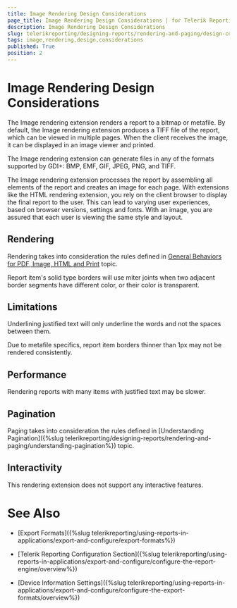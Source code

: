```yaml
---
title: Image Rendering Design Considerations
page_title: Image Rendering Design Considerations | for Telerik Reporting Documentation
description: Image Rendering Design Considerations
slug: telerikreporting/designing-reports/rendering-and-paging/design-considerations-for-report-rendering/image-rendering-design-considerations
tags: image,rendering,design,considerations
published: True
position: 2
---
```


# Image Rendering Design Considerations



The Image rendering extension renders a report to a bitmap or metafile. By default, the Image rendering extension produces a TIFF file of the report, which can be viewed in multiple pages. When the client receives the image, it can be displayed in an image viewer and printed.

The Image rendering extension can generate files in any of the formats supported by GDI+: BMP, EMF, GIF, JPEG, PNG, and TIFF.

The Image rendering extension processes the report by assembling all elements of the report and creates an image for each page. With extensions like the HTML rendering extension, you rely on the client browser to display the final report to the user. This can lead to varying user experiences, based on browser versions, settings and fonts. With an image, you are assured that each user is viewing the same style and layout.

## Rendering

Rendering takes into consideration the rules defined in [General Behaviors for PDF, Image, HTML and Print](2c66114a-c8a0-423b-8576-2b41ed981a56#RenderingBehaviors2) topic.         

Report item's solid type borders will use miter joints when two adjacent border segments have different color, or their color is transparent.         

## Limitations

Underlining justified text will only underline the words and not the spaces between them.

Due to metafile specifics, report item borders thinner than 1px may not be rendered consistently.

## Performance

Rendering reports with many items with justified text may be slower.

## Pagination

Paging takes into consideration the rules defined in [Understanding Pagination]({%slug telerikreporting/designing-reports/rendering-and-paging/understanding-pagination%}) topic.         

## Interactivity

This rendering extension does not support any interactive features.

# See Also


 * [Export Formats]({%slug telerikreporting/using-reports-in-applications/export-and-configure/export-formats%})

 * [Telerik Reporting Configuration Section]({%slug telerikreporting/using-reports-in-applications/export-and-configure/configure-the-report-engine/overview%})

 * [Device Information Settings]({%slug telerikreporting/using-reports-in-applications/export-and-configure/configure-the-export-formats/overview%})
